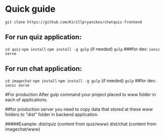 # Quick guide

```git clone https://github.com/Kirillpryanikov/chatquiz-frontend```

## For run quiz application:
```cd quiz```
```npm install```
```npm install -g gulp``` (if needed)
```gulp```
###for dev:
```ionic serve```

## For run chat application:
```cd imagechat```
```npm install```
```npm install -g gulp``` (if needed)
```gulp```
##for dev:
```ionic serve```

#For production
After gulp command your project placed to www folder in each of applications.

##for production server you need to copy data that stored at these www folders to "dist" folder in backend application.

#####Example:
dist/quiz (content from quiz/www)
dist/chat (content from imagechat/www)
